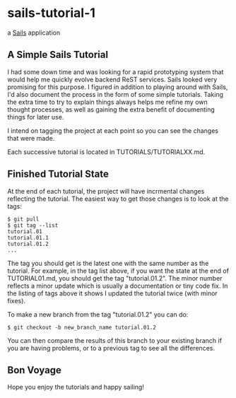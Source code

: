 # sails-tutorial-1

a [Sails](http://sailsjs.org) application

## A Simple Sails Tutorial

I had some down time and was looking for a rapid prototyping system that would help
me quickly evolve backend ReST services.  Sails looked very promising for this purpose.
I figured in addition to playing around with Sails, I'd also document the process in
the form of some simple tutorials.  Taking the extra time to try to explain things
always helps me refine my own thought processes, as well as gaining the extra
benefit of documenting things for later use.

I intend on tagging the project at each point so you can see the changes that
were made.

Each successive tutorial is located in TUTORIALS/TUTORIALXX.md.

## Finished Tutorial State

At the end of each tutorial, the project will have incrmental changes reflecting
the tutorial.  The easiest way to get those changes is to look at the tags:

```ScriptSession
$ git pull
$ git tag --list
tutorial.01
tutorial.01.1
tutorial.01.2
...
```

The tag you should get is the latest one with the same number as the tutorial.
For example, in the tag list above, if you want the state at the end of TUTORIAL01.md,
you should get the tag "tutorial.01.2".  The minor number reflects a minor update
which is usually a documentation or tiny code fix.  In the listing of tags above
it shows I updated the tutorial twice (with minor fixes).

To make a new branch from the tag "tutorial.01.2" you can do:

```ScriptSession
$ git checkout -b new_branch_name tutorial.01.2
```

You can then compare the results of this branch to your existing branch if you
are having problems, or to a previous tag to see all the differences.


## Bon Voyage

Hope you enjoy the tutorials and happy sailing!
